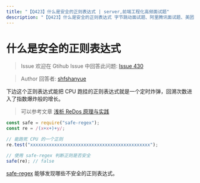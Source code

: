 ```yaml
---
title: "【Q423】什么是安全的正则表达式 | server,前端工程化高频面试题"
description: "【Q423】什么是安全的正则表达式 字节跳动面试题、阿里腾讯面试题、美团小米面试题。"
---
```


# 什么是安全的正则表达式

> Issue
> 欢迎在 Gtihub Issue 中回答此问题: [Issue 430](https://github.com/shfshanyue/Daily-Question/issues/430)

> Author
> 回答者: [shfshanyue](https://github.com/shfshanyue)

下边这个正则表达式能把 CPU 跑挂的正则表达式就是一个定时炸弹，回溯次数进入了指数爆炸般的增长。

> 可以参考文章 [浅析 ReDos 原理与实践](https://www.freebuf.com/articles/network/124422.html)

```js
const safe = require("safe-regex");
const re = /(x+x+)+y/;

// 能跑死 CPU 的一个正则
re.test("xxxxxxxxxxxxxxxxxxxxxxxxxxxxxxxxxxxxxxxxxxxxx");

// 使用 safe-regex 判断正则是否安全
safe(re); // false
```

[safe-regex](https://github.com/substack/safe-regex) 能够发现哪些不安全的正则表达式。
